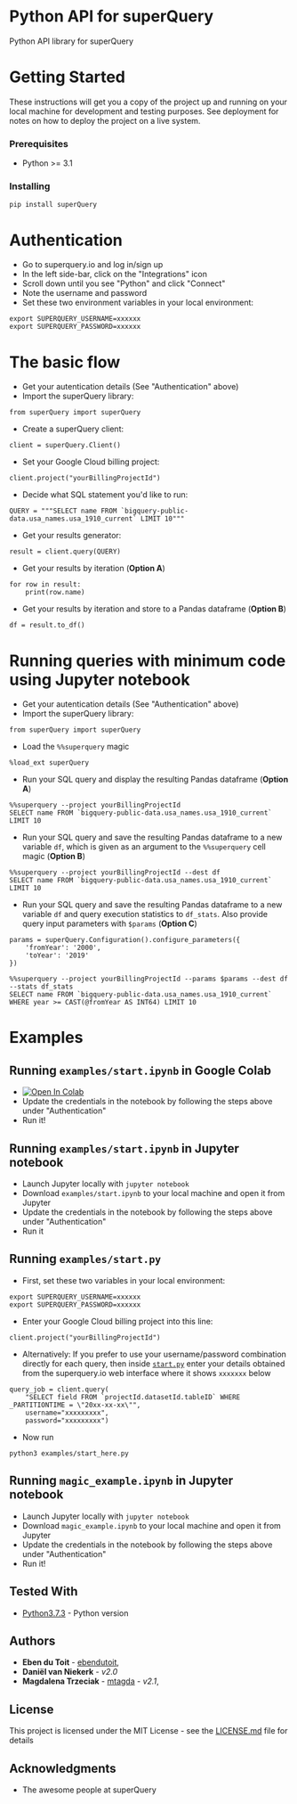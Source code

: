 # Python API for superQuery

Python API library for superQuery

# Getting Started

These instructions will get you a copy of the project up and running on your local machine for development and testing purposes. See deployment for notes on how to deploy the project on a live system.

### Prerequisites

* Python >= 3.1

### Installing

```
pip install superQuery
```

# Authentication
* Go to superquery.io and log in/sign up
* In the left side-bar, click on the "Integrations" icon
* Scroll down until you see "Python" and click "Connect"
* Note the username and password
* Set these two environment variables in your local environment:
```
export SUPERQUERY_USERNAME=xxxxxx
export SUPERQUERY_PASSWORD=xxxxxx
```

# The basic flow
* Get your autentication details (See "Authentication" above)
* Import the superQuery library: 

``` 
from superQuery import superQuery
``` 

* Create a superQuery client: 
``` 
client = superQuery.Client()
```

* Set your Google Cloud billing project: 
```
client.project("yourBillingProjectId")
```

* Decide what SQL statement you'd like to run: 
``` 
QUERY = """SELECT name FROM `bigquery-public-data.usa_names.usa_1910_current` LIMIT 10"""
```

* Get your results generator: 
```
result = client.query(QUERY)
```

* Get your results by iteration (**Option A**)
```
for row in result:
    print(row.name)
```

* Get your results by iteration and store to a Pandas dataframe (**Option B**)
```
df = result.to_df()
```

# Running queries with minimum code using Jupyter notebook
* Get your autentication details (See "Authentication" above)
* Import the superQuery library: 

``` 
from superQuery import superQuery
``` 

* Load the `%%superquery` magic  
``` 
%load_ext superQuery
```

* Run your SQL query and display the resulting Pandas dataframe (**Option A**)
``` 
%%superquery --project yourBillingProjectId
SELECT name FROM `bigquery-public-data.usa_names.usa_1910_current` LIMIT 10
```

* Run your SQL query and save the resulting Pandas dataframe to a new variable `df`, which is given as an argument to the `%%superquery` cell magic (**Option B**)
``` 
%%superquery --project yourBillingProjectId --dest df
SELECT name FROM `bigquery-public-data.usa_names.usa_1910_current` LIMIT 10
```

* Run your SQL query and save the resulting Pandas dataframe to a new variable `df` and query execution statistics to `df_stats`. Also provide query input parameters with `$params` (**Option C**)
``` 
params = superQuery.Configuration().configure_parameters({
    'fromYear': '2000', 
    'toYear': '2019'
})
```

```
%%superquery --project yourBillingProjectId --params $params --dest df --stats df_stats
SELECT name FROM `bigquery-public-data.usa_names.usa_1910_current` WHERE year >= CAST(@fromYear AS INT64) LIMIT 10
```


# Examples
## Running `examples/start.ipynb` in Google Colab
* [![Open In Colab](https://colab.research.google.com/assets/colab-badge.svg)](https://colab.research.google.com/github/superquery/superPy/blob/master/examples/start.ipynb)
* Update the credentials in the notebook by following the steps above under "Authentication"
* Run it!

## Running `examples/start.ipynb` in Jupyter notebook
* Launch Jupyter locally with `jupyter notebook`
* Download `examples/start.ipynb` to your local machine and open it from Jupyter
* Update the credentials in the notebook by following the steps above under "Authentication"
* Run it


## Running `examples/start.py`
* First, set these two variables in your local environment:
```
export SUPERQUERY_USERNAME=xxxxxx
export SUPERQUERY_PASSWORD=xxxxxx
```
* Enter your Google Cloud billing project into this line:

```
client.project("yourBillingProjectId")
```

* Alternatively: If you prefer to use your username/password combination directly for each query, then inside  [`start.py`](https://github.com/superquery/superPy/blob/master/examples/start.py) enter your details obtained from the superquery.io web interface where it shows `xxxxxxx` below

```
query_job = client.query(
    "SELECT field FROM `projectId.datasetId.tableID` WHERE _PARTITIONTIME = \"20xx-xx-xx\"", 
    username="xxxxxxxxx",
    password="xxxxxxxxx")
```

* Now run
```
python3 examples/start_here.py
```
## Running `magic_example.ipynb` in Jupyter notebook
* Launch Jupyter locally with `jupyter notebook`
* Download `magic_example.ipynb` to your local machine and open it from Jupyter
* Update the credentials in the notebook by following the steps above under "Authentication"
* Run it!

## Tested With

* [Python3.7.3](https://www.python.org/downloads/release/python-373/) - Python version

## Authors

* **Eben du Toit** - [ebendutoit](https://github.com/ebendutoit), 
* **Daniël van Niekerk** - *v2.0* 
* **Magdalena Trzeciak** - [mtagda](https://github.com/mtagda) - *v2.1*, 

## License

This project is licensed under the MIT License - see the [LICENSE.md](LICENSE.md) file for details

## Acknowledgments

* The awesome people at superQuery
